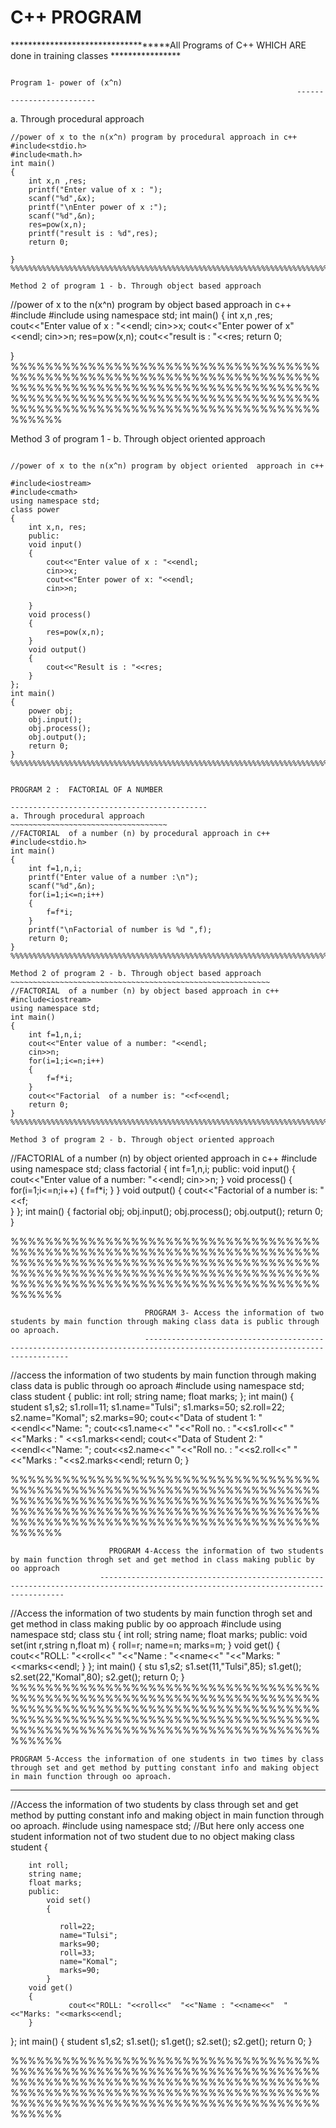 # C++ PROGRAM

***********************************All Programs of C++ WHICH ARE done in training classes ****************

                                                                    Program 1- power of (x^n)
                                                                    -------------------------
								    
a. Through procedural approach
~~~~~~~~~~~~~~~~~~~~~~~~~~~~~~~~~~~
//power of x to the n(x^n) program by procedural approach in c++
#include<stdio.h>
#include<math.h>
int main()
{
	int x,n ,res;
	printf("Enter value of x : ");
	scanf("%d",&x);
	printf("\nEnter power of x :");
	scanf("%d",&n);
	res=pow(x,n);
	printf("result is : %d",res);
	return 0;
	
}
%%%%%%%%%%%%%%%%%%%%%%%%%%%%%%%%%%%%%%%%%%%%%%%%%%%%%%%%%%%%%%%%%%%%%%%%%%%%%%%%%%%%%%%%%%%%%%%%%%%%%%%%%%%%%%%%%%%%%%%%%%%%%%%%%%%%%%%%%%%%%%%%%%%%%%%%%%%%%%%%%%%%%%%%%%%%%%%%%%%%%%%

Method 2 of program 1 - b. Through object based approach
~~~~~~~~~~~~~~~~~~~~~~~~~~~~~~~~~~~~~~~~~~~~~~~~~~~~~~~~~~
//power of x to the n(x^n) program by object based approach in c++
#include<iostream>
#include<cmath>
using namespace std;
int main()
{
	int x,n ,res;
	cout<<"Enter value of x : "<<endl;
	cin>>x;
	cout<<"Enter power of x"<<endl;
	cin>>n;
	res=pow(x,n);
	cout<<"result is :  "<<res;
	return 0;
	
}
%%%%%%%%%%%%%%%%%%%%%%%%%%%%%%%%%%%%%%%%%%%%%%%%%%%%%%%%%%%%%%%%%%%%%%%%%%%%%%%%%%%%%%%%%%%%%%%%%%%%%%%%%%%%%%%%%%%%%%%%%%%%%%%%%%%%%%%%%%%%%%%%%%%%%%%%%%%%%%%%%%%%%%%%%%%%%%%%%%%%%%%%%%




Method 3 of program 1 - b. Through object oriented approach
~~~~~~~~~~~~~~~~~~~~~~~~~~~~~~~~~~~~~~~~~~~~~~~~~~~~~~~~~~~~~~~

//power of x to the n(x^n) program by object oriented  approach in c++

#include<iostream>
#include<cmath>
using namespace std;
class power
{
	int x,n, res;
	public:
	void input()
	{
		cout<<"Enter value of x : "<<endl;
		cin>>x;
		cout<<"Enter power of x: "<<endl;
		cin>>n;
		
	}
	void process()
	{
		res=pow(x,n);
	}
	void output()
	{
		cout<<"Result is : "<<res;
	}
};
int main()
{
	power obj;
	obj.input();
	obj.process();
	obj.output();
	return 0;
}
%%%%%%%%%%%%%%%%%%%%%%%%%%%%%%%%%%%%%%%%%%%%%%%%%%%%%%%%%%%%%%%%%%%%%%%%%%%%%%%%%%%%%%%%%%%%%%%%%%%%%%%%%%%%%%%%%%%%%%%%%%%%%%%%%%%%%%%%%%%%%%%%%%%%%%%%%%%%%%%%%%%%%%%%%%%%%%%%%%%%%%%%%%

                                                                       PROGRAM 2 :  FACTORIAL OF A NUMBER
                                                                      --------------------------------------------
a. Through procedural approach
~~~~~~~~~~~~~~~~~~~~~~~~~~~~~~~~~~~
//FACTORIAL  of a number (n) by procedural approach in c++
#include<stdio.h>
int main()
{
	int f=1,n,i;
	printf("Enter value of a number :\n");
	scanf("%d",&n);
	for(i=1;i<=n;i++)
	{
		f=f*i;
	}
	printf("\nFactorial of number is %d ",f);
	return 0;
}
%%%%%%%%%%%%%%%%%%%%%%%%%%%%%%%%%%%%%%%%%%%%%%%%%%%%%%%%%%%%%%%%%%%%%%%%%%%%%%%%%%%%%%%%%%%%%%%%%%%%%%%%%%%%%%%%%%%%%%%%%%%%%%%%%%%%%%%%%%%%%%%%%%%%%%%%%%%%%%%%%%%%%%%%%%%%%%%%%%%%%%%%%%

Method 2 of program 2 - b. Through object based approach
~~~~~~~~~~~~~~~~~~~~~~~~~~~~~~~~~~~~~~~~~~~~~~~~~~~~~~~~~~
//FACTORIAL  of a number (n) by object based approach in c++
#include<iostream>
using namespace std;
int main()
{
	int f=1,n,i;
	cout<<"Enter value of a number: "<<endl;
	cin>>n;
	for(i=1;i<=n;i++)
	{
		f=f*i;
	}
	cout<<"Factorial  of a number is: "<<f<<endl;
	return 0;
}
%%%%%%%%%%%%%%%%%%%%%%%%%%%%%%%%%%%%%%%%%%%%%%%%%%%%%%%%%%%%%%%%%%%%%%%%%%%%%%%%%%%%%%%%%%%%%%%%%%%%%%%%%%%%%%%%%%%%%%%%%%%%%%%%%%%%%%%%%%%%%%%%%%%%%%%%%%%%%%%%%%%%%%%%%%%%%%%%%%%%%%%%%%

Method 3 of program 2 - b. Through object oriented approach
~~~~~~~~~~~~~~~~~~~~~~~~~~~~~~~~~~~~~~~~~~~~~~~~~~~~~~~~~~~~~~~
//FACTORIAL  of a number (n) by object oriented approach in c++
#include<iostream>
using namespace std;
class factorial
{
	int f=1,n,i;
	public:
		void input()
		{
			  cout<<"Enter value of a number: "<<endl;
        cin>>n;	
		}
		void process()
		{
				for(i=1;i<=n;i++)
     	{
	     	f=f*i;
      }
		}
		void output()
		{
			  cout<<"Factorial of a number is: "<<f;	
		}
	};
int main()
{
    factorial obj;
    obj.input();
    obj.process();
    obj.output();
	  return 0;
}

%%%%%%%%%%%%%%%%%%%%%%%%%%%%%%%%%%%%%%%%%%%%%%%%%%%%%%%%%%%%%%%%%%%%%%%%%%%%%%%%%%%%%%%%%%%%%%%%%%%%%%%%%%%%%%%%%%%%%%%%%%%%%%%%%%%%%%%%%%%%%%%%%%%%%%%%%%%%%%%%%%%%%%%%%%%%%%%%%%%%%%%%%%


                                  PROGRAM 3- Access the information of two students by main function through making class data is public through oo aproach.
                                  ---------------------------------------------------------------------------------------------------------------------------
				  
//access the information of two students by main function through making class data is public through oo aproach
#include<iostream>
using namespace std;
class student
{
	public:
		int roll;
		string name;
		float marks;
};
int main()
{
	student s1,s2;
	s1.roll=11;
	s1.name="Tulsi";
	s1.marks=50;
	s2.roll=22;
	s2.name="Komal";
	s2.marks=90;
	cout<<"Data of student 1: "<<endl<<"Name:  ";
	cout<<s1.name<<"  "<<"Roll no. : "<<s1.roll<<"  "<<"Marks :  " <<s1.marks<<endl;
	cout<<"Data of Student 2: "<<endl<<"Name:  ";
	cout<<s2.name<<"  "<<"Roll no. : "<<s2.roll<<"  "<<"Marks : "<<s2.marks<<endl;
	return 0;
}

%%%%%%%%%%%%%%%%%%%%%%%%%%%%%%%%%%%%%%%%%%%%%%%%%%%%%%%%%%%%%%%%%%%%%%%%%%%%%%%%%%%%%%%%%%%%%%%%%%%%%%%%%%%%%%%%%%%%%%%%%%%%%%%%%%%%%%%%%%%%%%%%%%%%%%%%%%%%%%%%%%%%%%%%%%%%%%%%%%%%%%%%%%


                          PROGRAM 4-Access the information of two students by main function throgh set and get method in class making public by oo approach
                        ------------------------------------------------------------------------------------------------------------------------------------
			
//Access the information of two students by main function throgh set and get method in class making public by oo approach
#include<iostream>
using namespace std;
class stu
{
		int roll;
		string name;
		float marks;
		public:
			void set(int r,string n,float m)
			{
				      roll=r;
             	name=n;
            	marks=m;
			}
      void get()
	    {
			   cout<<"ROLL: "<<roll<<"  "<<"Name : "<<name<<"  "<<"Marks: "<<marks<<endl;
      }
};
int main()
{
	stu s1,s2;
	s1.set(11,"Tulsi",85);
	s1.get();
	s2.set(22,"Komal",80);
	s2.get();
  return 0;
}
%%%%%%%%%%%%%%%%%%%%%%%%%%%%%%%%%%%%%%%%%%%%%%%%%%%%%%%%%%%%%%%%%%%%%%%%%%%%%%%%%%%%%%%%%%%%%%%%%%%%%%%%%%%%%%%%%%%%%%%%%%%%%%%%%%%%%%%%%%%%%%%%%%%%%%%%%%%%%%%%%%%%%%%%%%%%%%%%%%%%%%%%%%

    PROGRAM 5-Access the information of one students in two times by class through set and get method by putting constant info and making object in main function through oo aproach. 
  -----------------------------------------------------------------------------------------------------------------------------------------------------------------------------------
  
//Access the information of two students by class through set and get method by putting constant info and making object in main function through oo aproach.
#include<iostream>
using namespace std;           //But here only access one student information not of two student due to no object making 
class student
{
	
		int roll;
		string name;
		float marks;
		public:
			void set()
			{
			   
	           roll=22;
	           name="Tulsi";
	           marks=90;
	           roll=33;
	           name="Komal";
	           marks=90;
			}
	    void get()
	    {
			     cout<<"ROLL: "<<roll<<"  "<<"Name : "<<name<<"  "<<"Marks: "<<marks<<endl;
     	}
};
int main()
{
   	student s1,s2;
	s1.set();
	s1.get();
	s2.set();
	s2.get();
    return 0;
}    

%%%%%%%%%%%%%%%%%%%%%%%%%%%%%%%%%%%%%%%%%%%%%%%%%%%%%%%%%%%%%%%%%%%%%%%%%%%%%%%%%%%%%%%%%%%%%%%%%%%%%%%%%%%%%%%%%%%%%%%%%%%%%%%%%%%%%%%%%%%%%%%%%%%%%%%%%%%%%%%%%%%%%%%%%%%%%%%%%%%%%%%%%%


